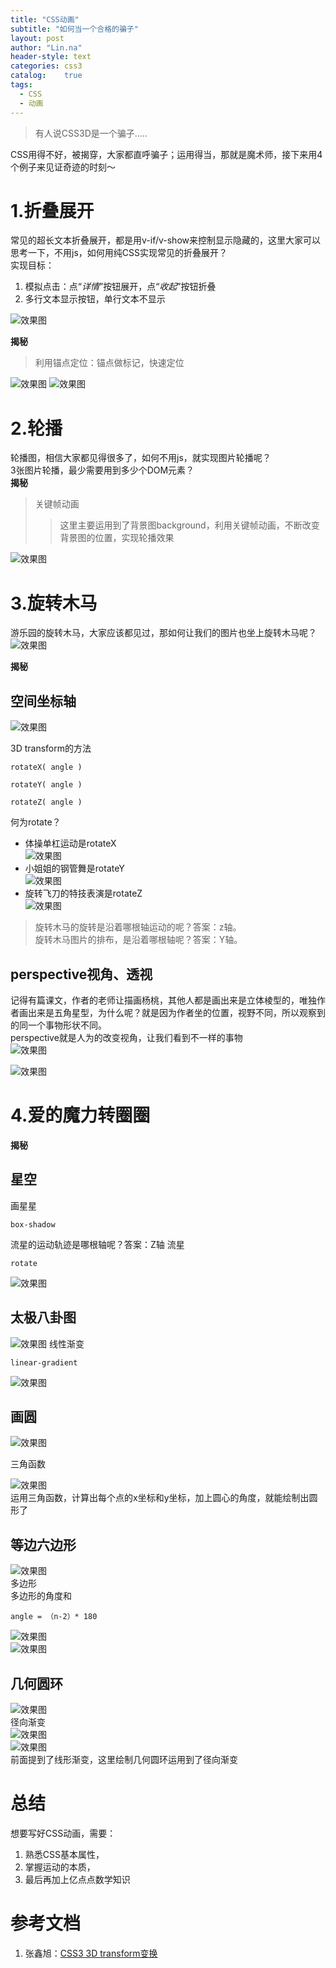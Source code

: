 ```yaml
---
title: "CSS动画"
subtitle: "如何当一个合格的骗子"
layout: post
author: "Lin.na"
header-style: text
categories: css3
catalog:    true
tags:
  - CSS
  - 动画
---
```


> 有人说CSS3D是一个骗子.....

CSS用得不好，被揭穿，大家都直呼骗子；运用得当，那就是魔术师，接下来用4个例子来见证奇迹的时刻～
# 1.折叠展开
常见的超长文本折叠展开，都是用v-if/v-show来控制显示隐藏的，这里大家可以思考一下，不用js，如何用纯CSS实现常见的折叠展开？  
实现目标：
1. 模拟点击：点“*详情*”按钮展开，点“*收起*”按钮折叠
2. 多行文本显示按钮，单行文本不显示

![效果图](/img/css-animation/1-1.jpeg)

**揭秘**  
> 利用锚点定位：锚点做标记，快速定位

![效果图](/img/css-animation/1-2.png)
![效果图](/img/css-animation/1-3.png)

# 2.轮播
轮播图，相信大家都见得很多了，如何不用js，就实现图片轮播呢？  
3张图片轮播，最少需要用到多少个DOM元素？  
**揭秘**  
> 关键帧动画
>> 这里主要运用到了背景图background，利用关键帧动画，不断改变背景图的位置，实现轮播效果

![效果图](/img/css-animation/2-1.png)

# 3.旋转木马
游乐园的旋转木马，大家应该都见过，那如何让我们的图片也坐上旋转木马呢？  
![效果图](/img/css-animation/3-1.gif)

**揭秘**  
## 空间坐标轴  
![效果图](/img/css-animation/3-2.png)

3D transform的方法
```
rotateX( angle )

rotateY( angle )

rotateZ( angle )
```
何为rotate？
* 体操单杠运动是rotateX  
![效果图](/img/css-animation/3-3.gif)
* 小姐姐的钢管舞是rotateY  
![效果图](/img/css-animation/3-4.gif)
* 旋转飞刀的特技表演是rotateZ  
![效果图](/img/css-animation/3-5.gif)

> 旋转木马的旋转是沿着哪根轴运动的呢？答案：z轴。  
> 旋转木马图片的排布，是沿着哪根轴呢？答案：Y轴。

## perspective视角、透视
记得有篇课文，作者的老师让描画杨桃，其他人都是画出来是立体棱型的，唯独作者画出来是五角星型，为什么呢？就是因为作者坐的位置，视野不同，所以观察到的同一个事物形状不同。  
perspective就是人为的改变视角，让我们看到不一样的事物  
![效果图](/img/css-animation/3-6.png)

![效果图](/img/css-animation/3-7.png)

# 4.爱的魔力转圈圈
**揭秘**  
## 星空
画星星
```
box-shadow
```
流星的运动轨迹是哪根轴呢？答案：Z轴
流星
```
rotate
```
![效果图](/img/css-animation/4-1.png)
## 太极八卦图
![效果图](/img/css-animation/4-2.png)
线性渐变
```
linear-gradient
```
![效果图](/img/css-animation/4-3.png)
## 画圆
![效果图](/img/css-animation/4-4.png)

三角函数

![效果图](/img/css-animation/4-5.png)  
运用三角函数，计算出每个点的x坐标和y坐标，加上圆心的角度，就能绘制出圆形了
## 等边六边形
![效果图](/img/css-animation/4-6.png)  
多边形  
多边形的角度和
```
angle = （n-2）* 180
```
![效果图](/img/css-animation/4-7.png)  
![效果图](/img/css-animation/4-8.png)  
## 几何圆环
![效果图](/img/css-animation/4-9.png)  
径向渐变  
![效果图](/img/css-animation/4-10.png)  
![效果图](/img/css-animation/4-11.png)  
前面提到了线形渐变，这里绘制几何圆环运用到了径向渐变

# 总结
想要写好CSS动画，需要：
1. 熟悉CSS基本属性，
2. 掌握运动的本质，
3. 最后再加上亿点点数学知识

# 参考文档
1. 张鑫旭：[CSS3 3D transform变换](https://www.cnblogs.com/yangyang63963/p/5859913.html?utm_source=itdadao&utm_medium=referral)